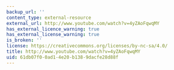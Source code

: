 ```yaml
---
backup_url: ''
content_type: external-resource
external_url: http://www.youtube.com/watch?v=4yZAoFqwqMY
has_external_licence_warning: true
has_external_license_warning: true
is_broken: ''
license: https://creativecommons.org/licenses/by-nc-sa/4.0/
title: http://www.youtube.com/watch?v=4yZAoFqwqMY
uid: 61db07f0-0ad1-4e20-b138-9dacfe28d88f
---
```

